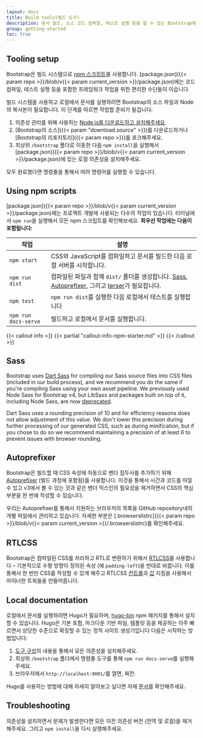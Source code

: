 ```yaml
---
layout: docs
title: Build tools(빌드 도구)
description: 문서 빌드, 소스 코드 컴파일, 테스트 실행 등을 할 수 있는 Bootstrap에 포함된 npm 스크립트를 사용하는 방법에 대해서 알아보세요. 
group: getting-started
toc: true
---
```


## Tooling setup

Bootstrap은 빌드 시스템으로 [npm 스크립트](https://docs.npmjs.com/misc/scripts/)를 사용합니다. [package.json]({{< param repo >}}/blob/v{{< param current_version >}}/package.json)에는 코드 컴파일, 테스트 실행 등을 포함한 프레임워크 작업을 위한 편리한 수단들이 이습니다.

빌드 시스템을 사용하고 로컬에서 문서를 실행하려면 Bootstrap의 소스 파일과 Node의 복사본이 필요합니다. 이 단계를 따르면 작업할 준비가 될겁니다:

1. 의존성 관리를 위해 사용하는 [Node.js를 다운로드하고 설치해주세요](https://nodejs.org/en/download/).
2. [Bootstrap의 소스]({{< param "download.source" >}})를 다운로드하거나 [Bootstrap의 리포지토리]({{< param repo >}})를 포크해주세요.
3. 최상위 `/bootstrap` 폴더로 이동한 다음 `npm install`을 실행해서 [package.json]({{< param repo >}}/blob/v{{< param current_version >}}/package.json)에 있는 로컬 의존성을 설치해주세요.

모두 완료했다면 명령줄을 통해서 여려 명령어를 실행할 수 있습니다.

## Using npm scripts

[package.json]({{< param repo >}}/blob/v{{< param current_version >}}/package.json)에는 프로젝트 개발에 사용되는 다수의 작업이 있습니다. 터미널에서 `npm run`을 실행해서 모든 npm 스크립트를 확인해보세요. **최우선 작업에는 다음이 포함됩니다:**

<table class="table">
  <thead>
    <tr>
      <th>작업</th>
      <th>설명</th>
    </tr>
  </thead>
  <tbody>
    <tr>
      <td>
        <code>npm start</code>
      </td>
      <td>
        CSS와 JavaScript를 컴파일하고 문서를 빌드한 다음 로컬 서버를 시작합니다.
      </td>
    </tr>
    <tr>
      <td>
        <code>npm run dist</code>
      </td>
      <td>
       컴파일된 파일과 함께 <code>dist/</code> 폴더를 생성합니다. <a href="https://sass-lang.com/">Sass</a>, <a href="https://github.com/postcss/autoprefixer">Autoprefixer</a>, 그리고 <a href="https://github.com/terser/terser">terser</a>가 필요합니다.
      </td>
    </tr>
    <tr>
      <td>
        <code>npm test</code>
      </td>
      <td>
        <code>npm run dist</code>를 실행한 다음 로컬에서 테스트를 실행합니다
      </td>
    </tr>
    <tr>
      <td>
        <code>npm run docs-serve</code>
      </td>
      <td>
        빌드하고 로컬에서 문서를 실행합니다.
      </td>
    </tr>
  </tbody>
</table>

{{< callout info >}}
{{< partial "callout-info-npm-starter.md" >}}
{{< /callout >}}

## Sass

Bootstrap uses [Dart Sass](https://sass-lang.com/dart-sass) for compiling our Sass source files into CSS files (included in our build process), and we recommend you do the same if you're compiling Sass using your own asset pipeline. We previously used Node Sass for Bootstrap v4, but LibSass and packages built on top of it, including Node Sass, are now [deprecated](https://sass-lang.com/blog/libsass-is-deprecated).

Dart Sass uses a rounding precision of 10 and for efficiency reasons does not allow adjustment of this value. We don't lower this precision during further processing of our generated CSS, such as during minification, but if you chose to do so we recommend maintaining a precision of at least 6 to prevent issues with browser rounding.

## Autoprefixer

Bootstrap은 빌드할 때 CSS 속성에 자동으로 벤더 접두사를 추가하기 위해 [Autoprefixer][autoprefixer] (빌드 과정에 포함됨)를 사용합니다. 이것을 통해서 시간과 코드를 아낄 수 있고 v3에서 볼 수 있는 것과 같은 벤더 믹스인의 필요성을 제거하면서 CSS의 핵심 부분을 한 번에 작성할 수 있습니다.

우리는 Autoprefixer를 통해서 지원하는 브라우저의 목록을 GitHub repository내의 개별 파일에서 관리하고 있습니다. 자세한 부분은 [.browserslistrc]({{< param repo >}}/blob/v{{< param current_version >}}/.browserslistrc)를 확인해주세요.

## RTLCSS

Bootstrap은 컴파일된 CSS를 처리하고 RTL로 변환하기 위해서 [RTLCSS](https://rtlcss.com/)를 사용합니다 – 기본적으로 수평 방향이 정의된 속성 (예 `padding-left`)을 반대로 바꿉니다. 이를 통해서 한 번만 CSS를 작성할 수 있게 해주고 RTLCSS [컨트롤](https://rtlcss.com/learn/usage-guide/control-directives/)과 [값](https://rtlcss.com/learn/usage-guide/value-directives/) 지침을 사용해서 마이너한 트윅들을 만들어줍니다.

## Local documentation

로컬에서 문서를 실행하려면 Hugo가 필요하며, [hugo-bin](https://www.npmjs.com/package/hugo-bin) npm 패키지를 통해서 설치할 수 있습니다. Hugo은 기본 포함, 마크다운 기반 파일, 템플릿 등을 제공하는 아주 빠르면서 상당한 수준으로 확장할 수 있는 정적 사이트 생성기입니다 다음은 시작하는 방법입니다:

1. [도구 구성](#도구-구성)의 내용을 통해서 모든 의존성을 설치해주세요.
2. 최상위 `/bootstrap` 폴더에서 명령줄 도구를 통해 `npm run docs-serve`를 실행해주세요.
3. 브라우저에서 `http://localhost:9001/`를 열면, 짜잔.

Hugo를 사용하는 방법에 대해 자세히 알아보고 싶다면 자체 [문서](https://gohugo.io/documentation/)를 확인해주세요.

## Troubleshooting

의존성을 설치하면서 문제가 발생한다면 모든 이전 의존성 버전 (전역 및 로컬)을 제거해주세요. 그리고 `npm install`을 다시 실행해주세요.

[autoprefixer]: https://github.com/postcss/autoprefixer
